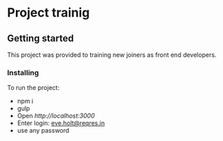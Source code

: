 # Project trainig

## Getting started

This project was provided to training new joiners as front end developers.

### Installing

To run the project:

* npm i
* gulp
* Open *http://localhost:3000*
* Enter login: eve.holt@reqres.in
* use any password